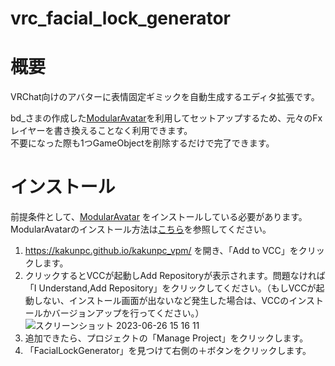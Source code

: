# vrc_facial_lock_generator

# 概要

VRChat向けのアバターに表情固定ギミックを自動生成するエディタ拡張です。

bd_さまの作成した[ModularAvatar](https://modular-avatar.nadena.dev/ja/)を利用してセットアップするため、元々のFxレイヤーを書き換えることなく利用できます。  
不要になった際も1つGameObjectを削除するだけで完了できます。

# インストール

前提条件として、[ModularAvatar](https://modular-avatar.nadena.dev/ja/) をインストールしている必要があります。  
ModularAvatarのインストール方法は[こちら](https://modular-avatar.nadena.dev/ja/)を参照してください。

1. https://kakunpc.github.io/kakunpc_vpm/ を開き、「Add to VCC」をクリックします。
1. クリックするとVCCが起動しAdd Repositoryが表示されます。問題なければ「I Understand,Add Repository」をクリックしてください。（もしVCCが起動しない、インストール画面が出ないなど発生した場合は、VCCのインストールかバージョンアップを行ってください。）![スクリーンショット 2023-06-26 15 16 11](https://github.com/kakunpc/vrc_facial_lock_generator/assets/15257475/fa2a0af8-4367-4f31-8921-3fdd6b52c8a9)
1. 追加できたら、プロジェクトの「Manage Project」をクリックします。
1. 「FacialLockGenerator」を見つけて右側の＋ボタンをクリックします。

# 
